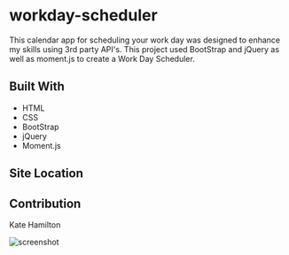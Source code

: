 # workday-scheduler

This calendar app for scheduling your work day was designed to enhance my skills using 3rd party API's. This project used BootStrap and jQuery as well as moment.js to create a Work Day Scheduler.

## Built With
* HTML
* CSS
* BootStrap
* jQuery
* Moment.js

## Site Location 


## Contribution
Kate Hamilton


![screenshot](https://user-images.githubusercontent.com/90042533/138818890-9079b077-2b3a-4eae-9cff-7055b35b7df5.png)
